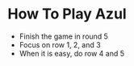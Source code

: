 # How To Play Azul

- Finish the game in round 5
- Focus on row 1, 2, and 3
- When it is easy, do row 4 and 5 

